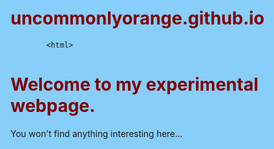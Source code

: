 # uncommonlyorange.github.io


            <html>

  <head>
<title>My Experimental Webpage</title>
<style>
  html{
    background-color: lightskyblue;
  }
  h1{
    color: maroon;
  }
</style>
  </head>


  <body>
<h1>Welcome to my experimental webpage.</h1>
<p>You won't find anything interesting here...</p>
  </body>

</html>
